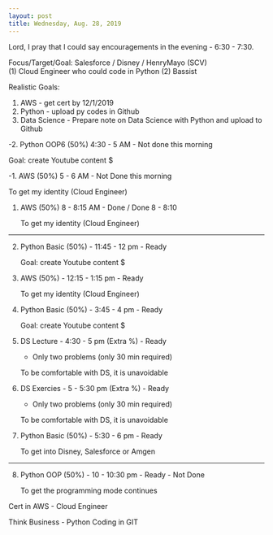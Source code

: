 ```yaml
---
layout: post
title: Wednesday, Aug. 28, 2019
---
```


Lord, I pray that I could say encouragements in the evening - 6:30 - 7:30.
  

Focus/Target/Goal:  Salesforce / Disney / HenryMayo (SCV)     
(1) Cloud Engineer who could code in Python (2) Bassist

Realistic Goals: 
1) AWS - get cert by 12/1/2019
2) Python - upload py codes in Github
3) Data Science - Prepare note on Data Science with Python and upload to Github
      
-2. Python OOP6 (50%) 4:30 - 5 AM - Not done this morning

  Goal: create Youtube content $



-1. AWS (50%) 5 - 6 AM - Not Done this morning
   
   To get my identity (Cloud Engineer)


1. AWS (50%) 8 - 8:15 AM - Done / Done 8 - 8:10
   
   To get my identity (Cloud Engineer)

---------------------------------------------


2. Python Basic (50%) - 11:45 - 12 pm - Ready 
   
   Goal: create Youtube content $



3. AWS (50%) - 12:15 - 1:15 pm - Ready 
   
   To get my identity (Cloud Engineer)



4. Python Basic (50%) - 3:45 - 4 pm - Ready
   
   Goal: create Youtube content $




5. DS Lecture - 4:30 - 5 pm (Extra %) - Ready
   
   - Only two problems (only 30 min required)
   
   To be comfortable with DS, it is unavoidable


6. DS Exercies - 5 - 5:30 pm (Extra %) - Ready
   
   - Only two problems (only 30 min required)
   
   To be comfortable with DS, it is unavoidable


7. Python Basic (50%) - 5:30 - 6 pm - Ready
   
   To get into Disney, Salesforce or Amgen

-------------------------------------------

8. Python OOP (50%) - 10 - 10:30 pm - Ready  - Not Done
   
   To get the programming mode continues


Cert in AWS - Cloud Engineer

Think Business - Python Coding in GIT
                 
                                  
